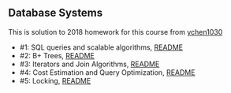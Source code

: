 ## Database Systems

This is solution to 2018 homework for this course from [ychen1030](https://github.com/ychen1030/)

- #1: SQL queries and scalable algorithms, [README](https://github.com/ychen1030/cs186_database_systems/blob/master/hw/Fa18HW1/README.md)  
- #2: B+ Trees, [README](https://github.com/ychen1030/cs186_database_systems/blob/master/hw/Fa18HW2/README.md)  
- #3: Iterators and Join Algorithms, [README](https://github.com/ychen1030/cs186_database_systems/blob/master/hw/Fa18HW3/README.md)  
- #4: Cost Estimation and Query Optimization, [README](https://github.com/ychen1030/cs186_database_systems/blob/master/hw/Fa18HW4/README.md)  
- #5: Locking, [README](https://github.com/ychen1030/cs186_database_systems/blob/master/hw/Fa18HW5/README.md)  
